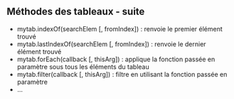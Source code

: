 ## Méthodes des tableaux - suite

* mytab.indexOf(searchElem [, fromIndex]) : renvoie le premier élément trouvé
* mytab.lastIndexOf(searchElem [, fromIndex]) : renvoie le dernier élément trouvé
* mytab.forEach(callback [, thisArg]) : applique la fonction passée en paramètre sous tous les éléments du tableau
* mytab.filter(callback [, thisArg]) : filtre en utilisant la fonction passée en paramètre
* ...
